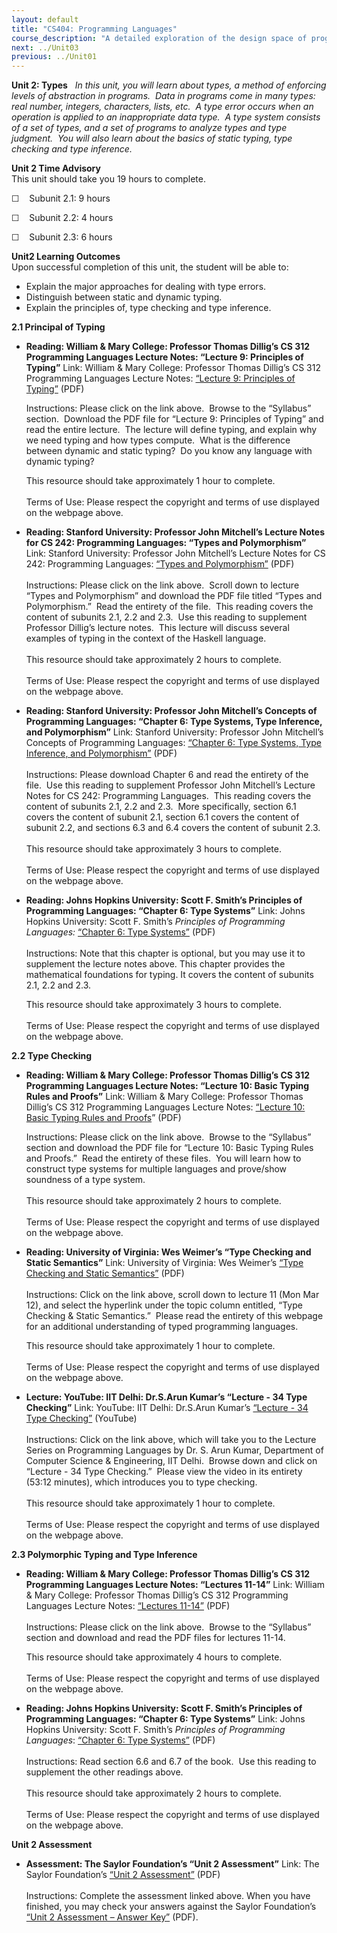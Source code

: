 ```yaml
---
layout: default
title: "CS404: Programming Languages"
course_description: "A detailed exploration of the design space of programming languages, including the functional, imperative, logic and object-oriented programming languages."
next: ../Unit03
previous: ../Unit01
---
```

**Unit 2: Types** <span id="2"></span> 
*In this unit, you will learn about types, a method of enforcing levels
of abstraction in programs.  Data in programs come in many types: real
number, integers, characters, lists, etc.  A type error occurs when an
operation is applied to an inappropriate data type.  A type system
consists of a set of types, and a set of programs to analyze types and
type judgment.  You will also learn about the basics of static typing,
type checking and type inference.*

**Unit 2 Time Advisory**  
This unit should take you 19 hours to complete.  
  
 ☐    Subunit 2.1: 9 hours  
  
 ☐    Subunit 2.2: 4 hours  
  
 ☐    Subunit 2.3: 6 hours

**Unit2 Learning Outcomes**  
Upon successful completion of this unit, the student will be able to:
-   Explain the major approaches for dealing with type errors.
-   Distinguish between static and dynamic typing.
-   Explain the principles of, type checking and type inference.

**2.1 Principal of Typing** <span id="2.1"></span> 
-   **Reading: William & Mary College: Professor Thomas Dillig’s CS 312
    Programming Languages Lecture Notes: “Lecture 9: Principles of
    Typing”**
    Link: William & Mary College: Professor Thomas Dillig’s CS 312
    Programming Languages Lecture Notes: [“Lecture 9: Principles of
    Typing”](http://www.cs.wm.edu/~tdillig/cs312/) (PDF)  
      
     Instructions: Please click on the link above.  Browse to the
    “Syllabus” section.  Download the PDF file for “Lecture 9:
    Principles of Typing” and read the entire lecture.  The lecture will
    define typing, and explain why we need typing and how types
    compute.  What is the difference between dynamic and static typing? 
    Do you know any language with dynamic typing?   
      
     This resource should take approximately 1 hour to complete.  
        
     Terms of Use: Please respect the copyright and terms of use
    displayed on the webpage above.

-   **Reading: Stanford University: Professor John Mitchell’s Lecture
    Notes for CS 242: Programming Languages: “Types and Polymorphism”**
    Link: Stanford University: Professor John Mitchell’s Lecture Notes
    for CS 242: Programming Languages: [“Types and
    Polymorphism”](https://courseware.stanford.edu/pg/courses/lectures/214531)
    (PDF)  
        
     Instructions: Please click on the link above.  Scroll down to
    lecture “Types and Polymorphism” and download the PDF file titled
    “Types and Polymorphism.”  Read the entirety of the file.  This
    reading covers the content of subunits 2.1, 2.2 and 2.3.  Use this
    reading to supplement Professor Dillig’s lecture notes.  This
    lecture will discuss several examples of typing in the context of
    the Haskell language.  
        
     This resource should take approximately 2 hours to complete.  
        
     Terms of Use: Please respect the copyright and terms of use
    displayed on the webpage above.

-   **Reading: Stanford University: Professor John Mitchell’s Concepts
    of Programming Languages: “Chapter 6: Type Systems, Type Inference,
    and Polymorphism”**
    Link: Stanford University: Professor John Mitchell’s Concepts of
    Programming Languages: [“Chapter 6: Type Systems, Type Inference,
    and
    Polymorphism”](https://courseware.stanford.edu/pg/file/kfisher@stanford.edu/read/103914/chapter-6-type-systems-type-inference-and-polymorphism)
    (PDF)  
        
     Instructions: Please download Chapter 6 and read the entirety of
    the file.  Use this reading to supplement Professor John Mitchell’s
    Lecture Notes for CS 242: Programming Languages.  This reading
    covers the content of subunits 2.1, 2.2 and 2.3.  More specifically,
    section 6.1 covers the content of subunit 2.1, section 6.1 covers
    the content of subunit 2.2, and sections 6.3 and 6.4 covers the
    content of subunit 2.3.  
                   
     This resource should take approximately 3 hours to complete.  
        
     Terms of Use: Please respect the copyright and terms of use
    displayed on the webpage above.

-   **Reading: Johns Hopkins University: Scott F. Smith’s Principles of
    Programming Languages: “Chapter 6: Type Systems”**
    Link: Johns Hopkins University: Scott F. Smith’s *Principles of
    Programming Languages:* [“Chapter 6: Type
    Systems”](http://pl.cs.jhu.edu/pl/book/dist/) (PDF)  
        
     Instructions: Note that this chapter is optional, but you may use
    it to supplement the lecture notes above. This chapter provides the
    mathematical foundations for typing. It covers the content of
    subunits 2.1, 2.2 and 2.3.  
      
     This resource should take approximately 3 hours to complete.  
        
     Terms of Use: Please respect the copyright and terms of use
    displayed on the webpage above.

**2.2 Type Checking** <span id="2.2"></span> 
-   **Reading: William & Mary College: Professor Thomas Dillig’s CS 312
    Programming Languages Lecture Notes: “Lecture 10: Basic Typing Rules
    and Proofs”**
    Link: William & Mary College: Professor Thomas Dillig’s CS 312
    Programming Languages Lecture Notes: [“Lecture 10: Basic Typing
    Rules and Proofs](http://www.cs.wm.edu/~tdillig/cs312/)” (PDF)  
      
     Instructions: Please click on the link above.  Browse to the
    “Syllabus” section and download the PDF file for “Lecture 10: Basic
    Typing Rules and Proofs.”  Read the entirety of these files.  You
    will learn how to construct type systems for multiple languages and
    prove/show soundness of a type system.  
        
     This resource should take approximately 2 hours to complete.  
        
     Terms of Use: Please respect the copyright and terms of use
    displayed on the webpage above.

-   **Reading: University of Virginia: Wes Weimer’s “Type Checking and
    Static Semantics”**
    Link: University of Virginia: Wes Weimer’s [“Type Checking and
    Static Semantics”](http://www.cs.virginia.edu/~cs415/lectures.html)
    (PDF)  
        
     Instructions: Click on the link above, scroll down to lecture 11
    (Mon Mar 12), and select the hyperlink under the topic column
    entitled, “Type Checking & Static Semantics.”  Please read the
    entirety of this webpage for an additional understanding of typed
    programming languages.   
      
     This resource should take approximately 1 hour to complete.  
        
     Terms of Use: Please respect the copyright and terms of use
    displayed on the webpage above.

-   **Lecture: YouTube: IIT Delhi: Dr.S.Arun Kumar’s “Lecture - 34 Type
    Checking”**
    Link: YouTube: IIT Delhi: Dr.S.Arun Kumar’s [“Lecture - 34 Type
    Checking”](http://www.youtube.com/course?list=ECF7C73918190889CE)
    (YouTube)  
        
     Instructions: Click on the link above, which will take you to the
    Lecture Series on Programming Languages by Dr. S. Arun Kumar,
    Department of Computer Science & Engineering, IIT Delhi.  Browse
    down and click on “Lecture - 34 Type Checking.”  Please view the
    video in its entirety (53:12 minutes), which introduces you to type
    checking.  
        
     This resource should take approximately 1 hour to complete.  
        
     Terms of Use: Please respect the copyright and terms of use
    displayed on the webpage above.

**2.3 Polymorphic Typing and Type Inference** <span id="2.3"></span> 
-   **Reading: William & Mary College: Professor Thomas Dillig’s CS 312
    Programming Languages Lecture Notes: “Lectures 11-14”**
    Link: William & Mary College: Professor Thomas Dillig’s CS 312
    Programming Languages Lecture Notes: [“Lectures
    11-14”](http://www.cs.wm.edu/~tdillig/cs312/) (PDF)  
        
     Instructions: Please click on the link above.  Browse to the
    “Syllabus” section and download and read the PDF files for lectures
    11-14.  
      
     This resource should take approximately 4 hours to complete.  
        
     Terms of Use: Please respect the copyright and terms of use
    displayed on the webpage above.

-   **Reading: Johns Hopkins University: Scott F. Smith’s Principles of
    Programming Languages: “Chapter 6: Type Systems”**
    Link: Johns Hopkins University: Scott F. Smith’s *Principles of
    Programming Languages*: [“Chapter 6: Type
    Systems”](http://pl.cs.jhu.edu/pl/book/dist/) (PDF)  
        
     Instructions: Read section 6.6 and 6.7 of the book.  Use this
    reading to supplement the other readings above.  
        
     This resource should take approximately 2 hours to complete.  
        
     Terms of Use: Please respect the copyright and terms of use
    displayed on the webpage above.

**Unit 2 Assessment** <span id="2.4"></span> 
-   **Assessment: The Saylor Foundation’s “Unit 2 Assessment”**
    Link: The Saylor Foundation’s [“Unit 2
    Assessment”](https://resources.saylor.org/wwwresources/archived/site/wp-content/uploads/2012/12/CS404-Unit-2-Assessment-FINAL.pdf)
    (PDF)  
        
     Instructions: Complete the assessment linked above. When you have
    finished, you may check your answers against the Saylor Foundation’s
    [“Unit 2 Assessment – Answer
    Key”](https://resources.saylor.org/wwwresources/archived/site/wp-content/uploads/2012/12/CS404-Unit-2-Assessment-Answer-Key-FINAL.pdf)
    (PDF).


